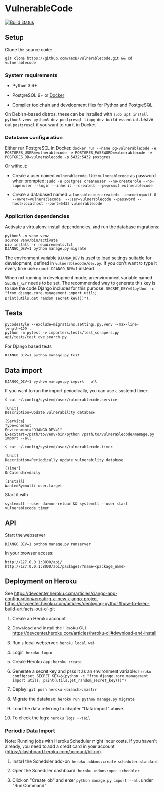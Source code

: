 # VulnerableCode

[![Build Status](https://travis-ci.org/nexB/vulnerablecode.svg?branch=develop)](https://travis-ci.org/nexB/vulnerablecode)

## Setup

Clone the source code:

```
git clone https://github.com/nexB/vulnerablecode.git && cd vulnerablecode
```

### System requirements

- Python 3.6+

- PostgreSQL 9+ or [Docker](https://hub.docker.com/search/?type=edition&offering=community)

- Compiler toolchain and development files for Python and PostgreSQL

On Debian-based distros, these can be installed with `sudo apt install python3-venv python3-dev postgresql libpq-dev build-essential`. Leave out `postgresql` if you want to run it in Docker.

### Database configuration

Either run PostgreSQL in Docker:
`docker run --name pg-vulnerablecode -e POSTGRES_USER=vulnerablecode -e POSTGRES_PASSWORD=vulnerablecode -e POSTGRES_DB=vulnerablecode -p 5432:5432 postgres`

Or without:

- Create a user named `vulnerablecode`. Use `vulnerablecode` as password when prompted:
  `sudo -u postgres createuser --no-createrole --no-superuser --login --inherit --createdb --pwprompt vulnerablecode`

- Create a databased named `vulnerablecode`:
  `createdb --encoding=utf-8 --owner=vulnerablecode  --user=vulnerablecode --password --host=localhost --port=5432 vulnerablecode`

### Application dependencies

Activate a virtualenv, install dependencies, and run the database migrations:

```
python3 -m venv venv
source venv/bin/activate
pip install -r requirements.txt
DJANGO_DEV=1 python manage.py migrate
```

The environment variable `DJANGO_DEV` is used to load settings suitable for development, defined in `vulnerablecode/dev.py`. If you don't want to type
it every time use `export DJANGO_DEV=1` instead.

When not running in development mode, an environment variable named `SECRET_KEY` needs to be set. The recommended way to generate this key is to use
the code Django includes for this purpose: `SECRET_KEY=$(python -c "from django.core.management import utils; print(utils.get_random_secret_key())")`.

## Tests

```
pycodestyle --exclude=migrations,settings.py,venv --max-line-length=100 .
python -m pytest -v importers/tests/test_scrapers.py api/tests/test_cve_search.py
```

For Django based tests
```
DJANGO_DEV=1 python manage.py test
```

## Data import

```
DJANGO_DEV=1 python manage.py import --all
```

If you want to run the import periodically, you can use a systemd timer:

```
$ cat ~/.config/systemd/user/vulnerablecode.service

[Unit]
Description=Update vulnerability database

[Service]
Type=oneshot
Environment="DJANGO_DEV=1"
ExecStart=/path/to/venv/bin/python /path/to/vulnerablecode/manage.py import --all

$ cat ~/.config/systemd/user/vulnerablecode.timer

[Unit]
Description=Periodically update vulnerability database

[Timer]
OnCalendar=daily

[Install]
WantedBy=multi-user.target
```

Start it with

```
systemctl --user daemon-reload && systemctl --user start vulnerablecode.timer
```

## API

Start the webserver

```
DJANGO_DEV=1 python manage.py runserver
```

In your browser access:

```
http://127.0.0.1:8000/api/
http://127.0.0.1:8000/api/packages/?name=<package_name>
```

## Deployment on Heroku

See https://devcenter.heroku.com/articles/django-app-configuration#creating-a-new-django-project
https://devcenter.heroku.com/articles/deploying-python#how-to-keep-build-artifacts-out-of-git

1. Create an Heroku account

2. Download and install the Heroku CLI https://devcenter.heroku.com/articles/heroku-cli#download-and-install

3. Run a local webserver: `heroku local web`

4. Login: `heroku login`

5. Create Heroku app: `heroku create`

6. Generate a secret key and pass it as an environment variable: `heroku config:set SECRET_KEY=$(python -c "from django.core.management import utils; print(utils.get_random_secret_key())")`

7. Deploy: `git push heroku <branch>:master`

8. Migrate the database: `heroku run python manage.py migrate`

9. Load the data referring to chapter "Data import" above.

10. To check the logs: `heroku logs --tail`

### Periodic Data Import

Note: Running jobs with Heroku Scheduler might incur costs. If you haven't already, you need to add a credit card in your account (https://dashboard.heroku.com/account/billing).

1. Install the Scheduler add-on: `heroku addons:create scheduler:standard`

2. Open the Scheduler dashboard: `heroku addons:open scheduler`

3. Click on "Create job" and enter `python manage.py import --all` under "Run Command"
